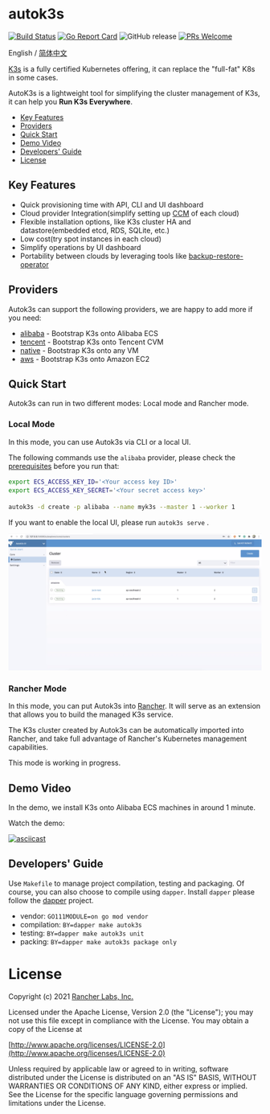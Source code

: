 # autok3s
[![Build Status](http://drone-pandaria.cnrancher.com/api/badges/cnrancher/autok3s/status.svg)](http://drone-pandaria.cnrancher.com/cnrancher/autok3s)
[![Go Report Card](https://goreportcard.com/badge/github.com/cnrancher/autok3s)](https://goreportcard.com/report/github.com/cnrancher/autok3s) 
![GitHub release](https://img.shields.io/github/v/release/cnrancher/autok3s.svg)
[![PRs Welcome](https://img.shields.io/badge/PRs-welcome-brightgreen.svg?color=blue)](http://github.com/cnrancher/autok3s/pulls)

English / [简体中文](docs/i18n/zh_cn/README.md)

[K3s](https://github.com/k3s-io/k3s) is a fully certified Kubernetes offering, it can replace the "full-fat" K8s in some cases.

AutoK3s is a lightweight tool for simplifying the cluster management of K3s, it can help you **Run K3s Everywhere**.

<!-- toc -->

- [Key Features](#key-features)
- [Providers](#providers)
- [Quick Start](#quick-start)
- [Demo Video](#demo-video)
- [Developers' Guide](#developers-guide)
- [License](#license)

<!-- /toc -->

## Key Features

- Quick provisioning time with API, CLI and UI dashboard
- Cloud provider Integration(simplify setting up [CCM](https://kubernetes.io/docs/concepts/architecture/cloud-controller) of each cloud)
- Flexible installation options, like K3s cluster HA and datastore(embedded etcd, RDS, SQLite, etc.)
- Low cost(try spot instances in each cloud)
- Simplify operations by UI dashboard
- Portability between clouds by leveraging tools like [backup-restore-operator](https://github.com/rancher/backup-restore-operator)

## Providers

Autok3s can support the following providers, we are happy to add more if you need:

- [alibaba](docs/i18n/en_us/alibaba/README.md) - Bootstrap K3s onto Alibaba ECS
- [tencent](docs/i18n/en_us/tencent/README.md) - Bootstrap K3s onto Tencent CVM
- [native](docs/i18n/en_us/native/README.md) - Bootstrap K3s onto any VM
- [aws](docs/i18n/en_us/aws/README.md) - Bootstrap K3s onto Amazon EC2

## Quick Start

Autok3s can run in two different modes: Local mode and Rancher mode.

### Local Mode

In this mode, you can use Autok3s via CLI or a local UI.

The following commands use the `alibaba` provider, please check the [prerequisites](docs/i18n/en_us/alibaba/README.md) before you run that:

```bash
export ECS_ACCESS_KEY_ID='<Your access key ID>'
export ECS_ACCESS_KEY_SECRET='<Your secret access key>'

autok3s -d create -p alibaba --name myk3s --master 1 --worker 1
```

If you want to enable the local UI, please run `autok3s serve` .

![autok3s-local-ui](./docs/assets/autok3s-local-ui.png)

### Rancher Mode

In this mode, you can put Autok3s into [Rancher](https://github.com/rancher/rancher).
It will serve as an extension that allows you to build the managed K3s service.

The K3s cluster created by Autok3s can be automatically imported into Rancher, and take full advantage of Rancher's Kubernetes management capabilities.

This mode is working in progress.

## Demo Video

In the demo, we install K3s onto Alibaba ECS machines in around 1 minute.

Watch the demo:

[![asciicast](https://asciinema.org/a/EL5P2ILES8GAvdlhaxLMnY8Pg.svg)](https://asciinema.org/a/EL5P2ILES8GAvdlhaxLMnY8Pg)

## Developers' Guide

Use `Makefile` to manage project compilation, testing and packaging.
Of course, you can also choose to compile using `dapper`.
Install `dapper` please follow the [dapper](https://github.com/rancher/dapper) project.

- vendor: `GO111MODULE=on go mod vendor`
- compilation: `BY=dapper make autok3s`
- testing: `BY=dapper make autok3s unit`
- packing: `BY=dapper make autok3s package only`

# License

Copyright (c) 2021 [Rancher Labs, Inc.](http://rancher.com)

Licensed under the Apache License, Version 2.0 (the "License");
you may not use this file except in compliance with the License.
You may obtain a copy of the License at

[http://www.apache.org/licenses/LICENSE-2.0](http://www.apache.org/licenses/LICENSE-2.0)

Unless required by applicable law or agreed to in writing, software
distributed under the License is distributed on an "AS IS" BASIS,
WITHOUT WARRANTIES OR CONDITIONS OF ANY KIND, either express or implied.
See the License for the specific language governing permissions and
limitations under the License.
